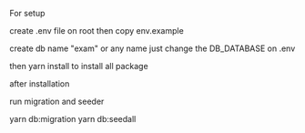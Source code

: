 For setup

create .env file on root then copy env.example

create db name "exam" or any name just change the DB_DATABASE on .env

then yarn install to install all package

after installation

run migration and seeder

yarn db:migration
yarn db:seedall
